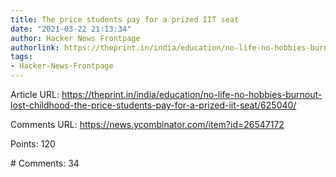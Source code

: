 ```yaml
---
title: The price students pay for a prized IIT seat
date: "2021-03-22 21:13:34"
author: Hacker News Frontpage
authorlink: https://theprint.in/india/education/no-life-no-hobbies-burnout-lost-childhood-the-price-students-pay-for-a-prized-iit-seat/625040/
tags:
- Hacker-News-Frontpage
---
```


<p>Article URL: <a href="https://theprint.in/india/education/no-life-no-hobbies-burnout-lost-childhood-the-price-students-pay-for-a-prized-iit-seat/625040/">https://theprint.in/india/education/no-life-no-hobbies-burnout-lost-childhood-the-price-students-pay-for-a-prized-iit-seat/625040/</a></p>
<p>Comments URL: <a href="https://news.ycombinator.com/item?id=26547172">https://news.ycombinator.com/item?id=26547172</a></p>
<p>Points: 120</p>
<p># Comments: 34</p>
